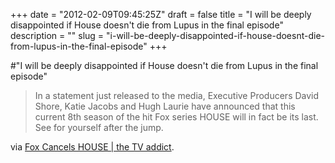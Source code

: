 +++
date = "2012-02-09T09:45:25Z"
draft = false
title = "I will be deeply disappointed if House doesn't die from Lupus in the final episode"
description = ""
slug = "i-will-be-deeply-disappointed-if-house-doesnt-die-from-lupus-in-the-final-episode"
+++

#"I will be deeply disappointed if House doesn't die from Lupus in the final episode"

<blockquote>In a statement just released to the media, Executive Producers David Shore, Katie Jacobs and Hugh Laurie have announced that this current 8th season of the hit Fox series HOUSE will in fact be its last. See for yourself after the jump.</blockquote>
via <a href="http://www.thetvaddict.com/2012/02/08/an-open-letter-from-house-executive-producers-david-shore-katie-jacobs-and-hugh-laurie/">Fox Cancels HOUSE | the TV addict</a>.
<p style="text-align: center;"><a href="http://www.thetvaddict.com/2012/02/08/an-open-letter-from-house-executive-producers-david-shore-katie-jacobs-and-hugh-laurie/"><img src='https://s3-eu-west-1.amazonaws.com/conoroneill.net/wp-content/uploads/2012/02/house.jpg' alt='' /></a></p>